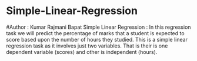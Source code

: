 # Simple-Linear-Regression

#Author : Kumar Rajmani Bapat
Simple Linear Regression : In this regression task we will predict the percentage of marks that a student is expected to score based upon the number of hours they studied. This is a simple linear regression task as it involves just two variables. That is their is one dependent variable (scores) and other is independent (hours).
